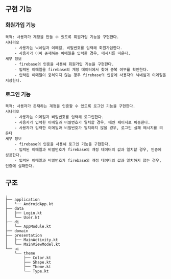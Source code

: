 ## 구현 기능

### 회원가입 기능
	목적: 사용자가 계정을 만들 수 있도록 회원가입 기능을 구현한다.   
	시나리오
		- 사용자는 닉네임과 이메일, 비밀번호를 입력해 회원가입한다.
        - 사용자가 이미 존재하는 이메일을 입력한 경우, 메시지를 띄운다. 
    세부 정보
        - firebase의 인증을 사용해 회원가입 기능을 구현한다.
        - 입력된 이메일을 firebase의 걔정 데이터에서 찾아 중복 여부를 확인한다.
        - 입력된 이메일이 중복되지 않는 경우 firebase의 인증에 사용자의 닉네임과 이메일을 저장한다.


### 로그인 기능
    목적: 사용자가 존재하는 계정을 인증할 수 있도록 로그인 기능을 구현한다. 
    시나리오 
        - 사용자는 이메일과 비밀번호를 입력해 로그인한다. 
        - 사용자가 입력한 이메일과 비밀번호가 일치할 경우, 메인 페이지로 이동한다. 
        - 사용자가 입력한 이메일과 비밀번호가 일치하지 않을 경우, 로그인 실패 메시지를 띄운다
    세부 정보
        - firebase의 인증을 사용해 로그인 기능을 구현한다.  
        - 입력된 이메일과 비밀번호가 firebase의 걔정 데이터의 값과 일치할 경우, 인증에 성공한다. 
        - 입력된 이메일과 비밀번호가 firebase의 걔정 데이터의 값과 일치하지 않는 경우, 인증에 실패한다.



## 구조
	
	.
	├── application
	│   └── AndroidApp.kt
	├── data
	│   ├── Login.kt
	│   └── User.kt
	├── di
	│   └── AppModule.kt
	├── domain
	├── presentation
	│   ├── MainActivity.kt
	│   └── MainViewModel.kt
	└── ui
	    └── theme
	        ├── Color.kt
	        ├── Shape.kt
	        ├── Theme.kt
	        └── Type.kt
